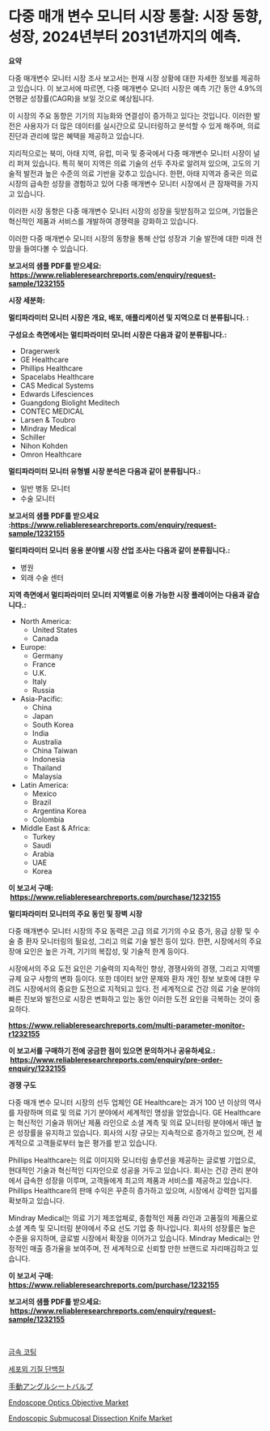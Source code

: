<p><h1>다중 매개 변수 모니터 시장 통찰: 시장 동향, 성장, 2024년부터 2031년까지의 예측.</h1></p><p><strong>요약</strong></p>
<p><p>다중 매개변수 모니터 시장 조사 보고서는 현재 시장 상황에 대한 자세한 정보를 제공하고 있습니다. 이 보고서에 따르면, 다중 매개변수 모니터 시장은 예측 기간 동안 4.9%의 연평균 성장률(CAGR)을 보일 것으로 예상됩니다.</p><p>이 시장의 주요 동향은 기기의 지능화와 연결성이 증가하고 있다는 것입니다. 이러한 발전은 사용자가 더 많은 데이터를 실시간으로 모니터링하고 분석할 수 있게 해주며, 의료 진단과 관리에 많은 혜택을 제공하고 있습니다.</p><p>지리적으로는 북미, 아태 지역, 유럽, 미국 및 중국에서 다중 매개변수 모니터 시장이 널리 퍼져 있습니다. 특히 북미 지역은 의료 기술의 선두 주자로 알려져 있으며, 고도의 기술적 발전과 높은 수준의 의료 기반을 갖추고 있습니다. 한편, 아태 지역과 중국은 의료 시장의 급속한 성장을 경험하고 있어 다중 매개변수 모니터 시장에서 큰 잠재력을 가지고 있습니다.</p><p>이러한 시장 동향은 다중 매개변수 모니터 시장의 성장을 뒷받침하고 있으며, 기업들은 혁신적인 제품과 서비스를 개발하여 경쟁력을 강화하고 있습니다.</p><p>이러한 다중 매개변수 모니터 시장의 동향을 통해 산업 성장과 기술 발전에 대한 미래 전망을 들여다볼 수 있습니다.</p></p>
<p><strong>보고서의 샘플 PDF를 받으세요: &nbsp;<a href="https://www.reliableresearchreports.com/enquiry/request-sample/1232155">https://www.reliableresearchreports.com/enquiry/request-sample/1232155</a></strong></p>
<p><strong>시장 세분화:</strong></p>
<p><strong> 멀티파라미터 모니터 시장은 개요, 배포, 애플리케이션 및 지역으로 더 분류됩니다. :</strong></p>
<p><strong>구성요소 측면에서는 멀티파라미터 모니터 시장은 다음과 같이 분류됩니다.:</strong></p>
<p><ul><li>Dragerwerk</li><li>GE Healthcare</li><li>Phillips Healthcare</li><li>Spacelabs Healthcare</li><li>CAS Medical Systems</li><li>Edwards Lifesciences</li><li>Guangdong Biolight Meditech</li><li>CONTEC MEDICAL</li><li>Larsen & Toubro</li><li>Mindray Medical</li><li>Schiller</li><li>Nihon Kohden</li><li>Omron Healthcare</li></ul></p>
<p><strong> 멀티파라미터 모니터 유형별 시장 분석은 다음과 같이 분류됩니다.:</strong></p>
<p><ul><li>일반 병동 모니터</li><li>수술 모니터</li></ul></p>
<p><strong>보고서의 샘플 PDF를 받으세요 :<a href="https://www.reliableresearchreports.com/enquiry/request-sample/1232155">https://www.reliableresearchreports.com/enquiry/request-sample/1232155</a></strong></p>
<p><strong> 멀티파라미터 모니터 응용 분야별 시장 산업 조사는 다음과 같이 분류됩니다.:</strong></p>
<p><ul><li>병원</li><li>외래 수술 센터</li></ul></p>
<p><strong>지역 측면에서 멀티파라미터 모니터 지역별로 이용 가능한 시장 플레이어는 다음과 같습니다.:</strong></p>
<p><ul>
    <li>
        North America:
        <ul>
            <li>United States</li>
            <li>Canada</li>
        </ul>
    </li>
    <li>
        Europe:
        <ul>
            <li>Germany</li>
            <li>France</li>
            <li>U.K.</li>
            <li>Italy</li>
            <li>Russia</li>
        </ul>
    </li>
    <li>
        Asia-Pacific:
        <ul>
            <li>China</li>
            <li>Japan</li>
            <li>South Korea</li>
            <li>India</li>
            <li>Australia</li>
            <li>China Taiwan</li>
            <li>Indonesia</li>
            <li>Thailand</li>
            <li>Malaysia</li>
        </ul>
    </li>
    <li>
        Latin America:
        <ul>
            <li>Mexico</li>
            <li>Brazil</li>
            <li>Argentina Korea</li>
            <li>Colombia</li>
        </ul>
    </li>
    <li>
        Middle East & Africa:
        <ul>
            <li>Turkey</li>
            <li>Saudi</li>
            <li>Arabia</li>
            <li>UAE</li>
            <li>Korea</li>
        </ul>
    </li>
    </ul></p>
<p><strong>이 보고서 구매: &nbsp;<a href="https://www.reliableresearchreports.com/purchase/1232155">https://www.reliableresearchreports.com/purchase/1232155</a></strong></p>
<p><strong>멀티파라미터 모니터의 주요 동인 및 장벽 시장</strong></p>
<p><p>다중 매개변수 모니터 시장의 주요 동력은 고급 의료 기기의 수요 증가, 응급 상황 및 수술 중 환자 모니터링의 필요성, 그리고 의료 기술 발전 등이 있다. 한편, 시장에서의 주요 장애 요인은 높은 가격, 기기의 복잡성, 및 기술적 한계 등이다.</p><p>시장에서의 주요 도전 요인은 기술력의 지속적인 향상, 경쟁사와의 경쟁, 그리고 지역별 규제 요구 사항의 변화 등이다. 또한 데이터 보안 문제와 환자 개인 정보 보호에 대한 우려도 시장에서의 중요한 도전으로 지적되고 있다. 전 세계적으로 건강 의료 기술 분야의 빠른 진보와 발전으로 시장은 변화하고 있는 동안 이러한 도전 요인을 극복하는 것이 중요하다.</p></p>
<p><strong><a href="https://www.reliableresearchreports.com/multi-parameter-monitor-r1232155">https://www.reliableresearchreports.com/multi-parameter-monitor-r1232155</a></strong></p>
<p><strong>이 보고서를 구매하기 전에 궁금한 점이 있으면 문의하거나 공유하세요.: &nbsp;<a href="https://www.reliableresearchreports.com/enquiry/pre-order-enquiry/1232155">https://www.reliableresearchreports.com/enquiry/pre-order-enquiry/1232155</a></strong></p>
<p><strong>경쟁 구도</strong></p>
<p><p>다중 매개 변수 모니터 시장의 선두 업체인 GE Healthcare는 과거 100 년 이상의 역사를 자랑하며 의료 및 의료 기기 분야에서 세계적인 명성을 얻었습니다. GE Healthcare는 혁신적인 기술과 뛰어난 제품 라인으로 소셜 계측 및 의료 모니터링 분야에서 매년 높은 성장률을 유지하고 있습니다. 회사의 시장 규모는 지속적으로 증가하고 있으며, 전 세계적으로 고객들로부터 높은 평가를 받고 있습니다.</p><p>Phillips Healthcare는 의료 이미지와 모니터링 솔루션을 제공하는 글로벌 기업으로, 현대적인 기술과 혁신적인 디자인으로 성공을 거두고 있습니다. 회사는 건강 관리 분야에서 급속한 성장을 이루며, 고객들에게 최고의 제품과 서비스를 제공하고 있습니다. Phillips Healthcare의 판매 수익은 꾸준히 증가하고 있으며, 시장에서 강력한 입지를 확보하고 있습니다.</p><p>Mindray Medical는 의료 기기 제조업체로, 종합적인 제품 라인과 고품질의 제품으로 소셜 계측 및 모니터링 분야에서 주요 선도 기업 중 하나입니다. 회사의 성장률은 높은 수준을 유지하며, 글로벌 시장에서 확장을 이어가고 있습니다. Mindray Medical는 안정적인 매출 증가율을 보여주며, 전 세계적으로 신뢰할 만한 브랜드로 자리매김하고 있습니다.</p></p>
<p><strong>이 보고서 구매: &nbsp; <a href="https://www.reliableresearchreports.com/purchase/1232155">https://www.reliableresearchreports.com/purchase/1232155</a></strong></p>
<p><strong>보고서의 샘플 PDF를 받으세요: &nbsp;<a href="https://www.reliableresearchreports.com/enquiry/request-sample/1232155">https://www.reliableresearchreports.com/enquiry/request-sample/1232155</a></strong><strong></strong></p>
<p>&nbsp;</p>
<p><p><a href="https://github.com/Elenrrera7685/Market-Research-Report-List-1/blob/main/229477722343.md">금속 코팅</a></p><p><a href="https://github.com/vsn7qpua81q/Market-Research-Report-List-1/blob/main/339053722342.md">세포외 기질 단백질</a></p><p><a href="https://github.com/adcxff01450218/Market-Research-Report-List-1/blob/main/686122524367.md">手動アングルシートバルブ</a></p><p><a href="https://github.com/jhcraigie/Market-Research-Report-List-2/blob/main/endoscope-optics-objective-market.md">Endoscope Optics Objective Market</a></p><p><a href="https://github.com/sonuprakash1/Market-Research-Report-List-2/blob/main/endoscopic-submucosal-dissection-knife-market.md">Endoscopic Submucosal Dissection Knife Market</a></p></p>